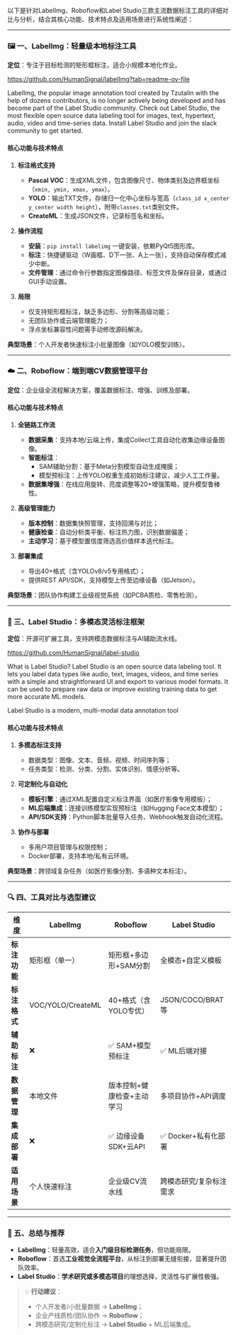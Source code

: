 以下是针对LabelImg、Roboflow和Label Studio三款主流数据标注工具的详细对比与分析，结合其核心功能、技术特点及适用场景进行系统性阐述：

---

### 🖼️ 一、LabelImg：轻量级本地标注工具  
**定位**：专注于目标检测的矩形框标注，适合小规模本地化作业。  

https://github.com/HumanSignal/labelImg?tab=readme-ov-file

LabelImg, the popular image annotation tool created by Tzutalin with the help of dozens contributors, is no longer actively being developed and has become part of the Label Studio community. Check out Label Studio, the most flexible open source data labeling tool for images, text, hypertext, audio, video and time-series data. Install Label Studio and join the slack community to get started.

#### 核心功能与技术特点  
1. **标注格式支持**  
   - **Pascal VOC**：生成XML文件，包含图像尺寸、物体类别及边界框坐标（`xmin, ymin, xmax, ymax`）。  
   - **YOLO**：输出TXT文件，存储归一化中心坐标与宽高（`class_id x_center y_center width height`），附带`classes.txt`类别文件。  
   - **CreateML**：生成JSON文件，记录标签名和坐标。  

2. **操作流程**  
   - **安装**：`pip install labelimg` 一键安装，依赖PyQt5图形库。  
   - **标注**：快捷键驱动（W画框、D下一张、A上一张），支持自动保存模式减少中断。  
   - **文件管理**：通过命令行参数指定图像路径、标签文件及保存目录，或通过GUI手动设置。  

3. **局限**  
   - 仅支持矩形框标注，缺乏多边形、分割等高级功能；  
   - 无团队协作或云端管理能力；  
   - 浮点坐标兼容性问题需手动修改源码解决。  

**典型场景**：个人开发者快速标注小批量图像（如YOLO模型训练）。  

---

### ☁️ 二、Roboflow：端到端CV数据管理平台  
**定位**：企业级全流程解决方案，覆盖数据标注、增强、训练及部署。  
#### 核心功能与技术特点  
1. **全链路工作流**  
   - **数据采集**：支持本地/云端上传，集成Collect工具自动化收集边缘设备图像。  
   - **智能标注**：  
     - SAM辅助分割：基于Meta分割模型自动生成掩膜；  
     - 模型预标注：上传YOLO权重生成初始标注建议，减少人工工作量。  
   - **数据集增强**：在线应用旋转、亮度调整等20+增强策略，提升模型鲁棒性。  

2. **高级管理能力**  
   - **版本控制**：数据集快照管理，支持回溯与对比；  
   - **健康检查**：自动分析类平衡、标注热力图，识别数据偏差；  
   - **主动学习**：基于模型置信度筛选高价值样本迭代标注。  

3. **部署集成**  
   - 导出40+格式（含YOLOv8/v5专用格式）；  
   - 提供REST API/SDK，支持模型上传至边缘设备（如Jetson）。  

**典型场景**：团队协作构建工业级视觉系统（如PCBA质检、零售检测）。  

---

### 🧩 三、Label Studio：多模态灵活标注框架  
**定位**：开源可扩展工具，支持跨模态数据标注与AI辅助流水线。  

https://github.com/HumanSignal/label-studio

What is Label Studio?
Label Studio is an open source data labeling tool. It lets you label data types like audio, text, images, videos, and time series with a simple and straightforward UI and export to various model formats. It can be used to prepare raw data or improve existing training data to get more accurate ML models.

Label Studio is a modern, multi-modal data annotation tool

#### 核心功能与技术特点  
1. **多模态标注支持**  
   - 数据类型：图像、文本、音频、视频、时间序列等；  
   - 任务类型：检测、分类、分割、实体识别、情感分析等。  

2. **可定制化与自动化**  
   - **模板引擎**：通过XML配置自定义标注界面（如医疗影像专用模板）；  
   - **ML后端集成**：连接训练模型实现预标注（如Hugging Face文本模型）；  
   - **API/SDK支持**：Python脚本批量导入任务、Webhook触发自动化流程。  

3. **协作与部署**  
   - 多用户项目管理与权限控制；  
   - Docker部署，支持本地/私有云环境。  

**典型场景**：跨领域复杂任务（如医疗影像分割、多语种文本标注）。  

---

### 🔍 四、工具对比与选型建议  
| **维度**         | **LabelImg**                  | **Roboflow**                     | **Label Studio**               |  
|------------------|-------------------------------|----------------------------------|--------------------------------|  
| **标注功能**     | 矩形框（单一）               | 矩形框+多边形+SAM分割           | 全模态+自定义模板              |  
| **标注格式**     | VOC/YOLO/CreateML            | 40+格式（含YOLO专优）           | JSON/COCO/BRAT等               |  
| **辅助标注**     | ❌                            | ✅ SAM+模型预标注                | ✅ ML后端对接                   |  
| **数据管理**     | 本地文件                     | 版本控制+健康检查+主动学习      | 多项目协作+API调度             |  
| **集成部署**     | ❌                            | ✅ 边缘设备SDK+云API            | ✅ Docker+私有化部署           |  
| **适用场景**     | 个人快速标注                 | 企业级CV流水线                  | 跨模态研究/复杂标注需求        |  

---

### 💎 五、总结与推荐  
- **LabelImg**：轻量高效，适合**入门级目标检测任务**，但功能局限。  
- **Roboflow**：首选**工业视觉全流程平台**，从标注到部署无缝衔接，显著提升团队效率。  
- **Label Studio**：**学术研究或多模态项目**的理想选择，灵活性与扩展性极强。  

> 💡 **行动建议**：  
> - 个人开发者/小批量数据 → **LabelImg**；  
> - 企业产线质检/团队协作 → **Roboflow**；  
> - 跨模态研究/定制化标注 → **Label Studio** + ML后端集成。


